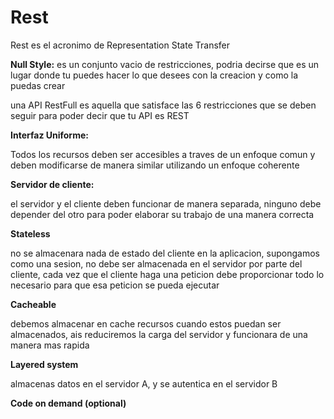 # Rest

Rest es el acronimo de Representation State Transfer

**Null Style:** es un conjunto vacio de restricciones, podria decirse que es un lugar donde tu puedes hacer lo que desees con la creacion y como la puedas crear

una API RestFull es aquella que satisface las 6 restricciones que se deben seguir para poder decir que tu API es REST

**Interfaz Uniforme:**

Todos los recursos deben ser accesibles a traves de un enfoque comun y deben modificarse de manera similar utilizando un enfoque coherente

**Servidor de cliente:**

el servidor y el cliente deben funcionar de manera separada, ninguno debe depender del otro para poder elaborar su trabajo de una manera correcta

**Stateless**

no se almacenara nada de estado del cliente en la aplicacion, supongamos como una sesion, no debe ser almacenada en el servidor por parte del cliente, cada vez que el cliente haga una peticion debe proporcionar todo lo necesario para que esa peticion se pueda ejecutar

**Cacheable**

debemos almacenar en cache recursos cuando estos puedan ser almacenados, ais reduciremos la carga del servidor y funcionara de una manera mas rapida

**Layered system**

almacenas datos en el servidor A, y se autentica en el servidor B

**Code on demand (optional)**


